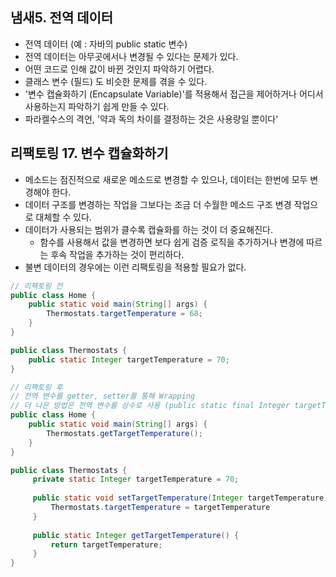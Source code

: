 ## 냄새5. 전역 데이터

- 전역 데이터 (예 : 자바의 public static 변수)
- 전역 데이터는 아무곳에서나 변경될 수 있다는 문제가 있다.
- 어떤 코드로 인해 값이 바뀐 것인지 파악하기 어렵다.
- 클래스 변수 (필드) 도 비슷한 문제를 겪을 수 있다.
- '변수 캡슐화하기 (Encapsulate Variable)'를 적용해서 접근을 제어하거나 어디서 사용하는지 파악하기 쉽게 만들 수 있다.
- 파라켈수스의 격언, '약과 독의 차이를 결정하는 것은 사용량일 뿐이다'

## 리팩토링 17. 변수 캡슐화하기
- 메소드는 점진적으로 새로운 메소드로 변경할 수 있으나, 데이터는 한번에 모두 변경해야 한다.
- 데이터 구조를 변경하는 작업을 그보다는 조금 더 수월한 메소드 구조 변경 작업으로 대체할 수 있다.
- 데이터가 사용되는 범위가 클수록 캡슐화를 하는 것이 더 중요해진다.
    - 함수를 사용해서 값을 변경하면 보다 쉽게 검증 로직을 추가하거나 변경에 따르는 후속 작업을 추가하는 것이 편리하다.
- 불변 데이터의 경우에는 이런 리팩토링을 적용할 필요가 없다.

````java
// 리팩토링 전
public class Home {
    public static void main(String[] args) {
        Thermostats.targetTemperature = 68;
    }
}

public class Thermostats {
    public static Integer targetTemperature = 70;
} 
````

````java
// 리팩토링 후
// 전역 변수를 getter, setter를 통해 Wrapping
// 더 나은 방법은 전역 변수를 상수로 사용 (public static final Integer targetTemperature = 70;)
public class Home {
    public static void main(String[] args) {
        Thermostats.getTargetTemperature();
    }
}

public class Thermostats {
     private static Integer targetTemperature = 70;
     
     public static void setTargetTemperature(Integer targetTemperature) {
         Thermostats.targetTemperature = targetTemperature
     }
     
     public static Integer getTargetTemperature() {
         return targetTemperature;
     }
} 
````